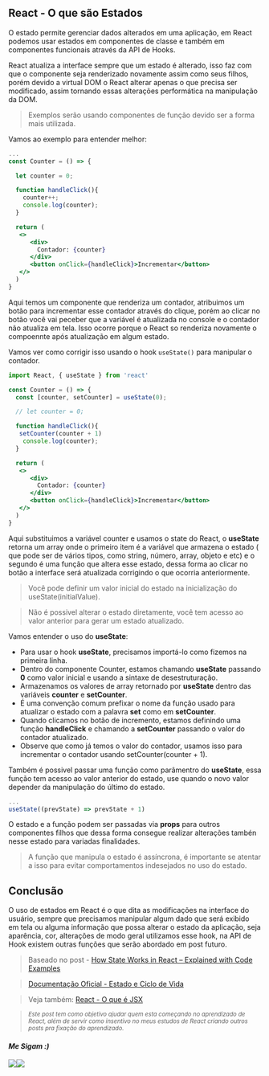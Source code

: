 ## React - O que são Estados

O estado permite gerenciar dados alterados em uma aplicação, em React podemos usar estados em componentes de classe e também em componentes funcionais através da API de Hooks. 

React atualiza a interface sempre que um estado é alterado, isso faz com que o componente seja renderizado novamente assim como seus filhos, porém devido a virtual DOM o React  alterar apenas o que precisa ser modificado, assim tornando essas alterações performática na manipulação da DOM.

> Exemplos serão usando componentes de função devido ser a forma mais utilizada.

Vamos ao exemplo para entender melhor:

```jsx
...
const Counter = () => {

  let counter = 0;

  function handleClick(){
    counter++;
    console.log(counter);
  } 

  return (
   <>
      <div>
        Contador: {counter}
      </div>
      <button onClick={handleClick}>Incrementar</button>
   </>
  )
}
```

Aqui temos um componente que renderiza um contador, atribuimos um botão para incrementar esse contador através do clique, porém ao clicar no botão você vai peceber que a variável é atualizada no console e o contador não atualiza em tela. 
Isso ocorre porque o React so renderiza novamente o compoennte após atualização em algum estado.

Vamos ver como corrigir isso usando o hook ``useState()`` para manipular o contador.

```jsx
import React, { useState } from 'react'

const Counter = () => {
  const [counter, setCounter] = useState(0);

  // let counter = 0;

  function handleClick(){
   setCounter(counter + 1)
    console.log(counter);
  } 

  return (
   <>
      <div>
        Contador: {counter}
      </div>
      <button onClick={handleClick}>Incrementar</button>
   </>
  )
} 
```

Aqui substituimos a variável counter e usamos o state do React, o **useState** retorna um array onde o primeiro item é a variável que armazena o estado ( que pode ser de vários tipos, como string, número, array, objeto e etc) e o segundo é uma função que altera esse estado, dessa forma ao clicar no botão a interface será atualizada corrigindo o que ocorria anteriormente.

> Você pode definir um valor inicial do estado na inicialização do useState(initialValue).

> Não é possivel alterar o estado diretamente, você tem acesso ao valor anterior para gerar um estado atualizado.

Vamos entender o uso do **useState**:

- Para usar o hook **useState**, precisamos importá-lo como fizemos na primeira linha.
- Dentro do componente Counter, estamos chamando **useState** passando **0** como valor inicial e usando a sintaxe de desestruturação. 
- Armazenamos os valores de array retornado por **useState** dentro das variáveis **counter** e **setCounter**.
- É uma convenção comum prefixar o nome da função usado para atualizar o estado com a palavra **set** como em **setCounter**.
- Quando clicamos no botão de incremento, estamos definindo uma função **handleClick** e chamando a **setCounter** passando o valor do contador atualizado.
- Observe que como já temos o valor do contador, usamos isso para incrementar o contador usando setCounter(counter + 1).

Também é possivel passar uma função como parâmentro do **useState**, essa função tem acesso ao valor anterior do estado, use quando o novo valor depender da manipulação do último do estado.

```jsx
...
useState((prevState) => prevState + 1)
```

O estado e a função podem ser passadas via **props** para outros componentes filhos que dessa forma consegue realizar alterações tambén nesse estado para variadas finalidades.

> A função que manipula o estado é assíncrona, é importante se atentar a isso para evitar comportamentos indesejados no uso do estado.

## Conclusão

O uso de estados em React é o que dita as modificações na interface do usuário, sempre que precisamos manipular algum dado que será exibido em tela ou alguma informação que possa alterar o estado da aplicação, seja aparência, cor, alterações de modo geral utilizamos esse hook, na API de Hook existem outras funções que serão abordado em post futuro.


> Baseado no post - [How State Works in React – Explained with Code Examples](https://www.freecodecamp.org/news/what-is-state-in-react-explained-with-examples/)

> [Documentação Oficial - Estado e Ciclo de Vida](https://pt-br.reactjs.org/docs/state-and-lifecycle.html)

> Veja também: [React - O que é JSX](https://dev.to/nascimento_/react-o-que-e-jsx-3032)

> <sub> *Este post tem como objetivo ajudar quem esta começando no aprendizado de React, além de servir como insentivo no meus estudos de React criando outros posts pra fixação do aprendizado.* </sub>


<h4> <em> Me Sigam :) </em> </h4>
<div 
style="display: flex; align-items: center;">

  <a href="https://www.linkedin.com/in/nascimento-dev-io/">
  <img src="https://ik.imagekit.io/Nscmnt/icons/pngwing.com__4__m0IN66sEh.png?ik-sdk-version=javascript-1.4.3&updatedAt=1650463280960">
  </a>
  <a href="https://github.com/nascimento-dev-io">
    <img src="https://ik.imagekit.io/Nscmnt/icons/pngwing.com__5__A7_Madm1Z.png?ik-sdk-version=javascript-1.4.3&updatedAt=1650463360355">
  </a>

</div>





